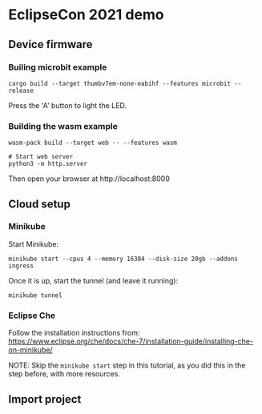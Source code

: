 # EclipseCon 2021 demo

## Device firmware

### Builing microbit example

```
cargo build --target thumbv7em-none-eabihf --features microbit --release
```

Press the 'A' button to light the LED.

### Building the wasm example

```
wasm-pack build --target web -- --features wasm

# Start web server
python3 -m http.server
```

Then open your browser at http://localhost:8000

## Cloud setup

### Minikube

Start Minikube:

    minikube start --cpus 4 --memory 16384 --disk-size 20gb --addons ingress

Once it is up, start the tunnel (and leave it running):

    minikube tunnel

### Eclipse Che

Follow the installation instructions from: https://www.eclipse.org/che/docs/che-7/installation-guide/installing-che-on-minikube/

NOTE: Skip the `minikube start` step in this tutorial, as you did this in the step before, with more resources.

## Import project

